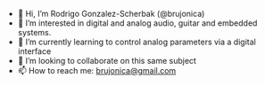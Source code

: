 - 👋 Hi, I’m Rodrigo Gonzalez-Scherbak (@brujonica)
- 👀 I’m interested in digital and analog audio, guitar and embedded systems.
- 🌱 I’m currently learning to control analog parameters via a digital interface
- 💞️ I’m looking to collaborate on this same subject
- 📫 How to reach me: brujonica@gmail.com

<!---
brujonica/brujonica is a ✨ special ✨ repository because its `README.md` (this file) appears on your GitHub profile.
You can click the Preview link to take a look at your changes.
--->
